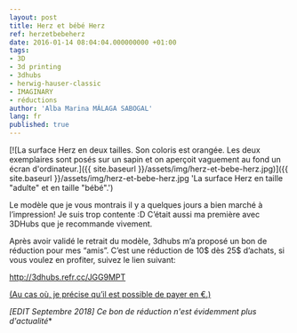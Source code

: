 ```yaml
---
layout: post
title: Herz et bébé Herz
ref: herzetbebeherz
date: 2016-01-14 08:04:04.000000000 +01:00
tags:
- 3D
- 3d printing
- 3dhubs
- herwig-hauser-classic
- IMAGINARY
- réductions
author: 'Alba Marina MÁLAGA SABOGAL'
lang: fr
published: true
---
```


[![La surface Herz en deux tailles. Son coloris est orangée. Les deux exemplaires sont posés sur un sapin et on aperçoit vaguement au fond un écran d&#39;ordinateur.]({{ site.baseurl }}/assets/img/herz-et-bebe-herz.jpg)]({{ site.baseurl }}/assets/img/herz-et-bebe-herz.jpg 'La surface Herz en taille "adulte" et en taille "bébé".')

Le modèle que je vous montrais il y a quelques jours a bien marché à l’impression! Je suis trop contente :D C’était aussi ma première avec 3DHubs que je recommande vivement.

Après avoir validé le retrait du modèle, 3dhubs m’a proposé un bon de réduction pour mes “amis”. C’est une réduction de 10$ dès 25$ d’achats, si vous voulez en profiter, suivez le lien suivant:

<http://3dhubs.refr.cc/JGG9MPT>

[(Au cas où, je précise qu’il est possible de payer en €.)](http://3dhubs.refr.cc/JGG9MPT)

*[EDIT Septembre 2018] Ce bon de réduction n'est évidemment plus d'actualité**
